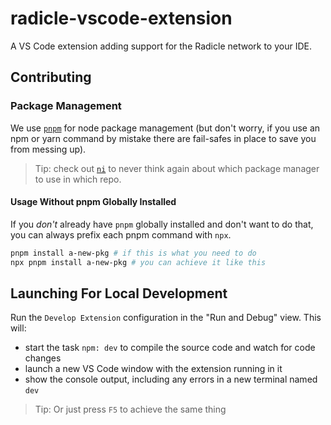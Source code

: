 # radicle-vscode-extension

A VS Code extension adding support for the Radicle network to your IDE.

## Contributing

### Package Management

We use [`pnpm`](https://pnpm.io/motivation) for node package management (but don't worry, if you use an npm or yarn command by mistake there are fail-safes in place to save you from messing up).

>Tip: check out [`ni`](https://github.com/antfu/ni) to never think again about which package manager to use in which repo.

#### Usage Without pnpm Globally Installed

If you _don't_ already have `pnpm` globally installed and don't want to do that, you can always prefix each pnpm command with `npx`.

```sh
pnpm install a-new-pkg # if this is what you need to do
npx pnpm install a-new-pkg # you can achieve it like this
```

## Launching For Local Development

Run the `Develop Extension` configuration in the "Run and Debug" view. This will:

- start the task `npm: dev` to compile the source code and watch for code changes
- launch a new VS Code window with the extension running in it
- show the console output, including any errors in a new terminal named `dev`

>Tip: Or just press `F5` to achieve the same thing
